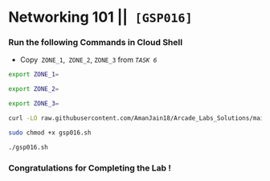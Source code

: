 # Networking 101 ||` [GSP016]`

### Run the following Commands in Cloud Shell

- Copy` ZONE_1`,` ZONE_2`, `ZONE_3` from *`TASK 6`*

```bash
export ZONE_1=
```

```bash
export ZONE_2=
```

```bash
export ZONE_3=
```

```bash
curl -LO raw.githubusercontent.com/AmanJain18/Arcade_Labs_Solutions/main/Networking%20101/gsp016.sh

sudo chmod +x gsp016.sh

./gsp016.sh
```

### Congratulations for Completing the Lab !
